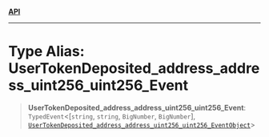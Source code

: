 [**API**](../../../README.md)

***

# Type Alias: UserTokenDeposited\_address\_address\_uint256\_uint256\_Event

> **UserTokenDeposited\_address\_address\_uint256\_uint256\_Event**: `TypedEvent`\<\[`string`, `string`, `BigNumber`, `BigNumber`\], [`UserTokenDeposited_address_address_uint256_uint256_EventObject`](../interfaces/UserTokenDeposited_address_address_uint256_uint256_EventObject.md)\>
